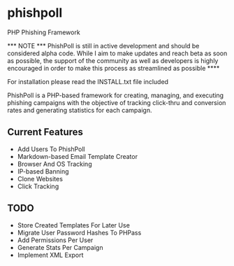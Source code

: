 phishpoll
=========

PHP Phishing Framework

*** NOTE ***
PhishPoll is still in active development and should be considered alpha code. While I aim to make updates and reach beta as soon as possible, the support of the community as well as developers is highly encouraged in order to make this process as streamlined as possible
    **** 

For installation please read the INSTALL.txt file included

PhishPoll is a PHP-based framework for creating, managing, and executing phishing campaigns with the objective of tracking click-thru and conversion rates and generating statistics for each campaign.

## Current Features
* Add Users To PhishPoll
* Markdown-based Email Template Creator
* Browser And OS Tracking
* IP-based Banning
* Clone Websites
* Click Tracking

## TODO
* Store Created Templates For Later Use
* Migrate User Password Hashes To PHPass
* Add Permissions Per User
* Generate Stats Per Campaign
* Implement XML Export
